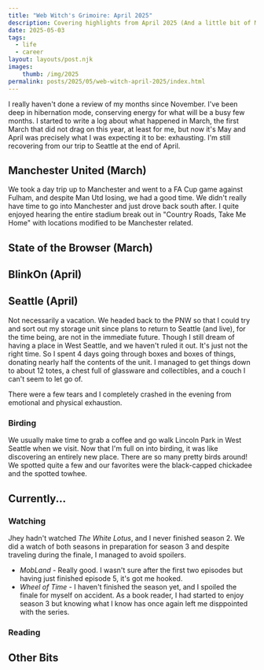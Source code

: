 ```yaml
---
title: "Web Witch's Grimoire: April 2025"
description: Covering highlights from April 2025 (And a little bit of March)
date: 2025-05-03
tags:
  - life
  - career
layout: layouts/post.njk
images:
    thumb: /img/2025
permalink: posts/2025/05/web-witch-april-2025/index.html
---
```


I really haven't done a review of my months since November. I've been deep in hibernation mode, conserving energy for what will be a busy few months. I started to write a log about what happened in March, the first March that did not drag on this year, at least for me, but now it's May and April was precisely what I was expecting it to be: exhausting. I'm still recovering from our trip to Seattle at the end of April. 

## Manchester United (March)
We took a day trip up to Manchester and went to a FA Cup game against Fulham, and despite Man Utd losing, we had a good time. We didn't really have time to go into Manchester and just drove back south after. I quite enjoyed hearing the entire stadium break out in "Country Roads, Take Me Home" with locations modified to be Manchester related. 


## State of the Browser (March)


## BlinkOn (April)

## Seattle (April)
Not necessarily a vacation. We headed back to the PNW so that I could try and sort out my storage unit since plans to return to Seattle (and live), for the time being, are not in the immediate future. Though I still dream of having a place in West Seattle, and we haven't ruled it out. It's just not the right time. So I spent 4 days going through boxes and boxes of things, donating nearly half the contents of the unit. I managed to get things down to about 12 totes, a chest full of glassware and collectibles, and a couch I can't seem to let go of.

There were a few tears and I completely crashed in the evening from emotional and physical exhaustion.

### Birding

We usually make time to grab a coffee and go walk Lincoln Park in West Seattle when we visit. Now that I'm full on into birding, it was like discovering an entirely new place. There are so many pretty birds around! We spotted quite a few and our favorites were the black-capped chickadee and the spotted towhee. 

## Currently... 
### Watching

Jhey hadn't watched _The White Lotus_, and I never finished season 2. We did a watch of both seasons in preparation for season 3 and despite traveling during the finale, I managed to avoid spoilers. 

- _MobLand_ - Really good. I wasn't sure after the first two episodes but having just finished episode 5, it's got me hooked. 
- _Wheel of Time_ - I haven't finished the season yet, and I spoiled the finale for myself on accident. As a book reader, I had started to enjoy season 3 but knowing what I know has once again left me disppointed with the series. 


### Reading 


## Other Bits

